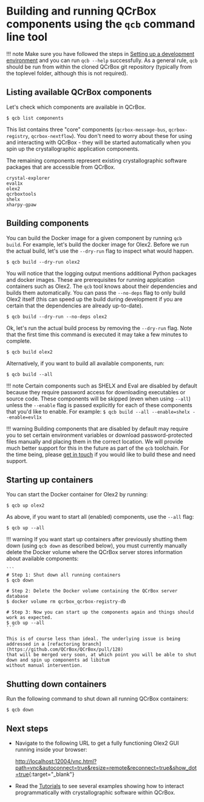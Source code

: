 # Building and running QCrBox components using the `qcb` command line tool

!!! note
    Make sure you have followed the steps in [Setting up a development environment](set_up_a_dev_environment.md)
    and you can run `qcb --help` successfully. As a general rule, `qcb` should be run from within the cloned
    QCrBox git repository (typically from the toplevel folder, although this is not required).

## Listing available QCrBox components

Let's check which components are available in QCrBox.
```console exec="1" source="console" result="ansi"
$ qcb list components
```

This list contains three "core" components (`qcrbox-message-bus`, `qcrbox-registry`, `qcrbox-nextflow`).
You don't need to worry about these for using and interacting with QCrBox - they will be started automatically
when you spin up the crystallographic application components.

The remaining components represent existing crystallographic software packages that are accessible from QCrBox.
```
crystal-explorer
eval1x
olex2
qcrboxtools
shelx
xharpy-gpaw
```

## Building components

You can build the Docker image for a given component by running `qcb build`. For example, let's build the docker image
for Olex2. Before we run the actual build, let's use the `--dry-run` flag to inspect what would happen.
```console exec="1" source="console" result="ansi"
$ qcb build --dry-run olex2
```

You will notice that the logging output mentions additional Python packages and docker images. These are prerequisites
for running application containers such as Olex2. The `qcb` tool knows about their dependencies and builds them
automatically. You can pass the `--no-deps` flag to only build Olex2 itself (this can speed up the build during
development if you are certain that the dependencies are already up-to-date).
```console exec="1" source="console" result="ansi"
$ qcb build --dry-run --no-deps olex2
```

Ok, let's run the actual build process by removing the `--dry-run` flag. Note that the first time this command is
executed it may take a few minutes to complete.
```
$ qcb build olex2
```

Alternatively, if you want to build all available components, run:
```
$ qcb build --all
```

!!! note
    Certain components such as SHELX and Eval are disabled by default because they require password access
    for downloading executables or source code. These components will be skipped (even when using `--all`)
    unless the `--enable` flag is passed explicitly for each of these components that you'd like to enable.
    For example:
    ```
    $ qcb build --all --enable=shelx --enable=evl1x
    ```

!!! warning
    Building components that are disabled by default may require you to set certain environment variables
    or download password-protected files manually and placing them in the correct location. We will provide
    much better support for this in the future as part of the `qcb` toolchain. For the time being, please
    [get in touch](https://discord.com/invite/eU2ya5psxH) if you would like to build these and need support.


## Starting up containers

You can start the Docker container for Olex2 by running:
```
$ qcb up olex2
```
As above, if you want to start all (enabled) components, use the `--all` flag:
```
$ qcb up --all
```

!!! warning
    If you want start up containers after previously shutting them down (using `qcb down` as described below),
    you must currently manually delete the Docker volume where the QCrBox server stores information about available
    components:

    ```
    # Step 1: Shut down all running containers
    $ qcb down

    # Step 2: Delete the Docker volume containing the QCrBox server database
    $ docker volume rm qcrbox_qcrbox-registry-db

    # Step 3: Now you can start up the components again and things should work as expected.
    $ qcb up --all
    ```

    This is of course less than ideal. The underlying issue is being addressed in a [refactoring branch](https://github.com/QCrBox/QCrBox/pull/128)
    that will be merged very soon, at which point you will be able to shut down and spin up components ad libitum
    without manual intervention.


## Shutting down containers

Run the following command to shut down all running QCrBox containers:
```
$ qcb down
```


## Next steps

- Navigate to the following URL to get a fully functioning Olex2 GUI running inside your browser:

    [http://localhost:12004/vnc.html?path=vnc&autoconnect=true&resize=remote&reconnect=true&show_dot=true](http://localhost:12004/vnc.html?path=vnc&autoconnect=true&resize=remote&reconnect=true&show_dot=true){:target="_blank"}

- Read the [Tutorials](../../tutorials) to see several examples showing how to interact programmatically with crystallographic software within QCrBox.
